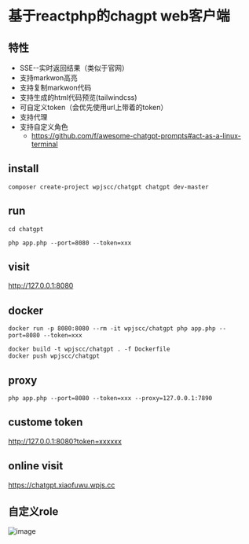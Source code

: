 # 基于reactphp的chagpt web客户端

## 特性

* SSE--实时返回结果（类似于官网）
* 支持markwon高亮
* 支持复制markwon代码
* 支持生成的html代码预览(tailwindcss)
* 可自定义token（会优先使用url上带着的token）
* 支持代理
* 支持自定义角色
  * https://github.com/f/awesome-chatgpt-prompts#act-as-a-linux-terminal 
  
## install


```
composer create-project wpjscc/chatgpt chatgpt dev-master
```

## run 

```
cd chatgpt

php app.php --port=8080 --token=xxx
```

## visit

http://127.0.0.1:8080



## docker

```
docker run -p 8080:8080 --rm -it wpjscc/chatgpt php app.php --port=8080 --token=xxx
```

```
docker build -t wpjscc/chatgpt . -f Dockerfile
docker push wpjscc/chatgpt
```

## proxy

```
php app.php --port=8080 --token=xxx --proxy=127.0.0.1:7890
```

## custome token

http://127.0.0.1:8080?token=xxxxxx


## online visit 

https://chatgpt.xiaofuwu.wpjs.cc


## 自定义role

![image](https://user-images.githubusercontent.com/76907477/224470027-6dd9c9f4-b6ba-4976-875e-8c51f725a37b.png)

